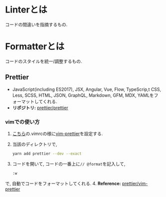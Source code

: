 # Linterとは
コードの間違いを指摘するもの.

# Formatterとは
コードのスタイルを統一/調整するもの.

## Prettier
- JavaScript(including ES2017), JSX, Angular, Vue, Flow, TypeScrip,t CSS, Less, SCSS, HTML, JSON, GraphQL, Markdown,  GFM, MDX, YAMLをフォーマットしてくれる.
- **リポジトリ:** [prettier/prettier](https://github.com/prettier/prettier)

### vimでの使い方
1. [こちら](https://github.com/solareenlo/vim-config/blob/master/.vimrc)の.vimrcの様に[vim-prettier](https://github.com/prettier/vim-prettier)を設定する.
2. 当該のディレクトリで,

    ```bash
    yarn add prettier --dev --exact
    ```
3. コードを開いて, コードの一番上に`// @format`を記入して,

    ```bash
    :w
    ```
で, 自動でコードをフォーマットしてくれる.
4. **Reference:** [prettier/vim-prettier](https://github.com/prettier/vim-prettier)
